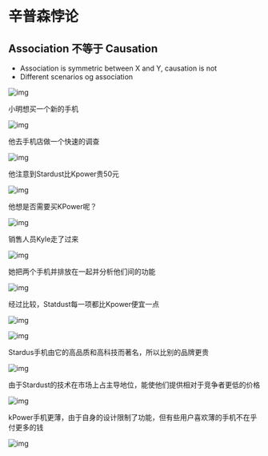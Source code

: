 # 辛普森悖论
## Association 不等于 Causation

-   Association is symmetric between X and Y, causation is not
-   Different scenarios og association

![img](http://7xkeje.com1.z0.glb.clouddn.com/Screen%20Shot%202016-01-12%20at%2010.11.36%20PM.png)

小明想买一个新的手机

![img](http://7xkeje.com1.z0.glb.clouddn.com/Screen%20Shot%202016-01-12%20at%2010.11.46%20PM.png)

他去手机店做一个快速的调查

![img](http://7xkeje.com1.z0.glb.clouddn.com/Screen%20Shot%202016-01-12%20at%2010.11.58%20PM.png)

他注意到Stardust比Kpower贵50元

![img](http://7xkeje.com1.z0.glb.clouddn.com/Screen%20Shot%202016-01-12%20at%2010.12.11%20PM.png)

他想是否需要买KPower呢？

![img](http://7xkeje.com1.z0.glb.clouddn.com/Screen%20Shot%202016-01-12%20at%2010.12.30%20PM.png)

销售人员Kyle走了过来

![img](http://7xkeje.com1.z0.glb.clouddn.com/Screen%20Shot%202016-01-12%20at%2010.12.41%20PM.png)

她把两个手机并排放在一起并分析他们间的功能

![img](http://7xkeje.com1.z0.glb.clouddn.com/Screen%20Shot%202016-01-12%20at%2010.12.54%20PM.png)

经过比较，Statdust每一项都比Kpower便宜一点

![img](http://7xkeje.com1.z0.glb.clouddn.com/Screen%20Shot%202016-01-12%20at%2010.13.15%20PM.png)

![img](http://7xkeje.com1.z0.glb.clouddn.com/Screen%20Shot%202016-01-12%20at%2010.13.33%20PM.png)

Stardus手机由它的高品质和高科技而著名，所以比别的品牌更贵

![img](http://7xkeje.com1.z0.glb.clouddn.com/Screen%20Shot%202016-01-12%20at%2010.14.01%20PM.png)

由于Stardust的技术在市场上占主导地位，能使他们提供相对于竞争者更低的价格

![img](http://7xkeje.com1.z0.glb.clouddn.com/Screen%20Shot%202016-01-12%20at%2010.14.25%20PM.png)

kPower手机更薄，由于自身的设计限制了功能，但有些用户喜欢薄的手机不在乎付更多的钱

![img](http://7xkeje.com1.z0.glb.clouddn.com/Screen%20Shot%202016-01-12%20at%2010.14.50%20PM.png)